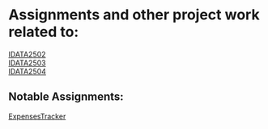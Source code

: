 # Assignments and other project work related to:

[IDATA2502](https://www.ntnu.no/studier/emner/IDATA2502/#tab=omEmnet) <br>
[IDATA2503](https://www.ntnu.no/studier/emner/IDATA2503#tab=omEmnet) <br>
[IDATA2504](https://www.ntnu.no/studier/emner/IDATA2504/#tab=omEmnet)

## Notable Assignments:
[ExpensesTracker](https://github.com/GBFur/IDATA250x-exercises-2023-winter/tree/main/IDATA2503/ExpenseTrackerApp/ExpenseTrackerApp)
